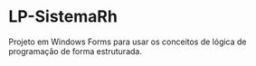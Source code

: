 # LP-SistemaRh
Projeto em Windows Forms para usar os conceitos de lógica de programação de forma estruturada.
